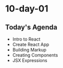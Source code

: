 # 10-day-01

## Today's Agenda
- Intro to React
- Create React App
- Building Markup
- Creating Components
- JSX Expressions
